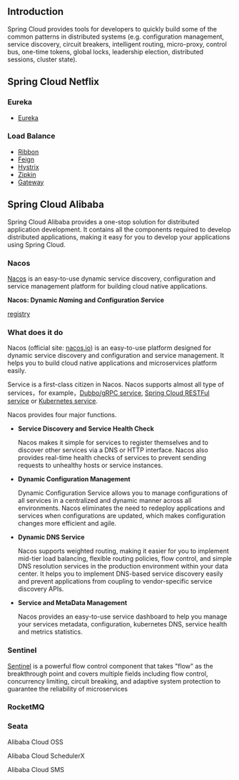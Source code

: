 ## Introduction

Spring Cloud provides tools for developers to quickly build some of the common patterns in distributed systems 
(e.g. configuration management, service discovery, circuit breakers, intelligent routing, micro-proxy, control bus, one-time tokens, global locks, leadership election, distributed sessions, cluster state).

## Spring Cloud Netflix

### Eureka

- [Eureka](/docs/CS/Java/Spring_Cloud/Eureka.md)
  
### Load Balance

- [Ribbon](/docs/CS/Java/Spring_Cloud/Ribbon.md)
- [Feign](/docs/CS/Java/Spring_Cloud/Feign.md)
- [Hystrix](/docs/CS/Java/Spring_Cloud/Hystrix.md)
- [Zipkin](/docs/CS/Java/Spring_Cloud/zipkin.md)
- [Gateway](/docs/CS/Java/Spring_Cloud/gateway.md)


## Spring Cloud Alibaba

Spring Cloud Alibaba provides a one-stop solution for distributed application development.
It contains all the components required to develop distributed applications, making it easy for you to develop your applications using Spring Cloud.

### Nacos

[Nacos](/docs/CS/Java/Spring_Cloud/nacos/Nacos.md) is an easy-to-use dynamic service discovery, configuration and service management platform for building cloud native applications.


**Nacos: Dynamic *Na*ming and *Co*nfiguration *S*ervice**

[registry](/docs/CS/Java/Spring_Cloud/nacos/registry.md)

### What does it do

Nacos (official site: [nacos.io](https://nacos.io)) is an easy-to-use platform designed for dynamic service discovery and configuration and service management. It helps you to build cloud native applications and microservices platform easily.

Service is a first-class citizen in Nacos. Nacos supports almost all type of services，for example，[Dubbo/gRPC service](https://nacos.io/en-us/docs/use-nacos-with-dubbo.html), [Spring Cloud RESTFul service](https://nacos.io/en-us/docs/use-nacos-with-springcloud.html) or [Kubernetes service](https://nacos.io/en-us/docs/use-nacos-with-kubernetes.html).

Nacos provides four major functions.

- **Service Discovery and Service Health Check**

  Nacos makes it simple for services to register themselves and to discover other services via a DNS or HTTP interface. Nacos also provides real-time health checks of services to prevent sending requests to unhealthy hosts or service instances.

- **Dynamic Configuration Management**

  Dynamic Configuration Service allows you to manage configurations of all services in a centralized and dynamic manner across all environments. Nacos eliminates the need to redeploy applications and services when configurations are updated, which makes configuration changes more efficient and agile.

- **Dynamic DNS Service**

  Nacos supports weighted routing, making it easier for you to implement mid-tier load balancing, flexible routing policies, flow control, and simple DNS resolution services in the production environment within your data center. It helps you to implement DNS-based service discovery easily and prevent applications from coupling to vendor-specific service discovery APIs.

- **Service and MetaData Management**

  Nacos provides an easy-to-use service dashboard to help you manage your services metadata, configuration, kubernetes DNS, service health and metrics statistics.



### Sentinel

[Sentinel](/docs/CS/Java/Spring_Cloud/Sentinel/Sentinel.md) is a powerful flow control component that takes "flow" as the breakthrough point and covers multiple fields including flow control, concurrency limiting, circuit breaking, and adaptive system protection to guarantee the reliability of microservices


### RocketMQ



### Seata




Alibaba Cloud OSS

Alibaba Cloud SchedulerX

Alibaba Cloud SMS


